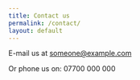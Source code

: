 ```yaml
---
title: Contact us
permalink: /contact/
layout: default
---
```


E-mail us at someone@example.com 

Or phone us on: 07700 000 000